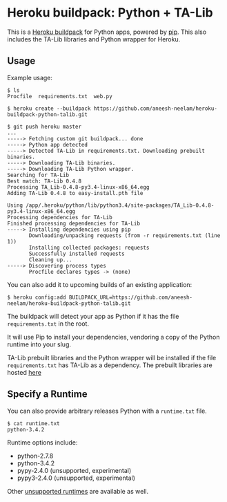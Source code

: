 Heroku buildpack: Python + TA-Lib
=================================

This is a [Heroku buildpack](http://devcenter.heroku.com/articles/buildpacks) for Python apps, powered by [pip](http://www.pip-installer.org/). This also includes the TA-Lib libraries and Python wrapper for Heroku. 


Usage
-----

Example usage:

    $ ls
    Procfile  requirements.txt  web.py

    $ heroku create --buildpack https://github.com/aneesh-neelam/heroku-buildpack-python-talib.git

    $ git push heroku master
    ...
    -----> Fetching custom git buildpack... done
    -----> Python app detected
    -----> Detected TA-Lib in requirements.txt. Downloading prebuilt binaries.
    -----> Downloading TA-Lib binaries.
    -----> Downloading TA-Lib Python wrapper.
    Searching for TA-Lib
    Best match: TA-Lib 0.4.8
    Processing TA_Lib-0.4.8-py3.4-linux-x86_64.egg
    Adding TA-Lib 0.4.8 to easy-install.pth file

    Using /app/.heroku/python/lib/python3.4/site-packages/TA_Lib-0.4.8-py3.4-linux-x86_64.egg
    Processing dependencies for TA-Lib
    Finished processing dependencies for TA-Lib
    -----> Installing dependencies using pip
           Downloading/unpacking requests (from -r requirements.txt (line 1))
           Installing collected packages: requests
           Successfully installed requests
           Cleaning up...
    -----> Discovering process types
           Procfile declares types -> (none)

You can also add it to upcoming builds of an existing application:

    $ heroku config:add BUILDPACK_URL=https://github.com/aneesh-neelam/heroku-buildpack-python-talib.git

The buildpack will detect your app as Python if it has the file `requirements.txt` in the root.

It will use Pip to install your dependencies, vendoring a copy of the Python runtime into your slug.

TA-Lib prebuilt libraries and the Python wrapper will be installed if the file `requirements.txt` has TA-Lib as a dependency. The prebuilt libraries are hosted [here](https://github.com/aneesh-neelam/talib-binaries)

Specify a Runtime
-----------------

You can also provide arbitrary releases Python with a `runtime.txt` file.

    $ cat runtime.txt
    python-3.4.2

Runtime options include:

- python-2.7.8
- python-3.4.2
- pypy-2.4.0 (unsupported, experimental)
- pypy3-2.4.0 (unsupported, experimental)

Other [unsupported runtimes](https://github.com/heroku/heroku-buildpack-python/tree/master/builds/runtimes) are available as well.
